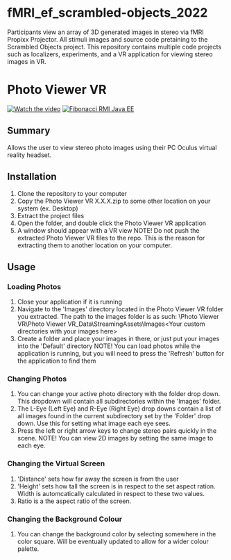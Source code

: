 # fMRI_ef_scrambled-objects_2022
Participants view an array of 3D generated images in stereo via fMRI Propixx Projector.  All stimuli images and source code pretaining to the Scrambled Objects project.  This repository contains multiple code projects such as localizers, experiments, and a VR application for viewing stereo images in VR.

# Photo Viewer VR
[![Watch the video](https://img.youtube.com/vi/YFrM9KxVOho/0.jpg)](https://youtu.be/YFrM9KxVOho)
[![Fibonacci RMI Java EE](http://img.youtube.com/vi/nX_inqaAzOI/0.jpg)](https://www.youtube.com/watch?v=nX_inqaAzOI&feature=youtu.be&hd=1 "RMI Fibonacci Java")
## Summary
  Allows the user to view stereo photo images using their PC Oculus virtual reality headset.
## Installation
  1. Clone the repository to your computer
  2. Copy the Photo Viewer VR X.X.X.zip to some other location on your system (ex. Desktop)
  3. Extract the project files
  4. Open the folder, and double click the Photo Viewer VR application
  5. A window should appear with a VR view
NOTE! Do not push the extracted Photo Viewer VR files to the repo.  This is the reason for extracting them to another location on your computer.
## Usage
### Loading Photos
  1. Close your application if it is running
  2. Navigate to the 'Images' directory located in the Photo Viewer VR folder you extracted. The path to the images folder is as such:
  <Some location on your system>\Photo Viewer VR\Photo Viewer VR_Data\StreamingAssets\Images\<Your custom directories with your images here>
  3. Create a folder and place your images in there, or just put your images into the 'Default' directory
  NOTE!  You can load photos while the application is running, but you will need to press the 'Refresh' button for the application to find them
### Changing Photos
  1. You can change your active photo directory with the folder drop down.  This dropdown will contain all subdirectories within the 'Images' folder.
  2. The L-Eye (Left Eye) and R-Eye (Right Eye) drop downs contain a list of all images found in the current subdirectory set by the 'Folder' drop down.  Use this for setting what image each eye sees.
  3. Press the left or right arrow keys to change stereo pairs quickly in the scene.
  NOTE!  You can view 2D images by setting the same image to each eye.  
### Changing the Virtual Screen
  1. 'Distance' sets how far away the screen is from the user
  2. 'Height' sets how tall the screen is in respect to the set aspect ration.  Width is automcatically calculated in respect to these two values.
  3. Ratio is a the aspect ratio of the screen.  
### Changing the Background Colour
  1. You can change the background color by selecting somewhere in the color square.  Will be eventually updated to allow for a wider colour palette.
